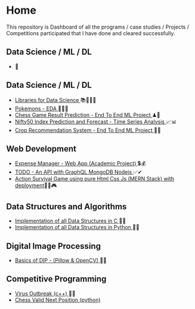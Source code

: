 # Home
This repository is Dashboard of all the programs / case studies / Projects / Competitions participated that I have done and cleared successfully.

## Data Science / ML / DL
* [](https://sahilsk202.github.io/Portfolio/) 📑

## Data Science / ML / DL
* [ Libraries for Data Science ](https://github.com/SahilSK202/Libraries_for_Data_Science) 📚📔📕📖
* [ Pokemons - EDA ](https://github.com/SahilSK202/EDA-on-Pokemons)🐔🦄🐺
* [ Chess Game Result Prediction - End To End ML Project ](https://github.com/SahilSK202/Chess-Game-Result-Prediction)♟👑
* [ Nifty50 Index Prediction and Forecast - Time Series Analysis ](https://github.com/SahilSK202/Nifty50-Index-Dashboard)📈📊
* [ Crop Recommendation System - End To End ML Project ](https://github.com/SahilSK202/Crop-Recommendation-System)🌲🌴


## Web Development
* [ Expense Manager - Web App (Academic Project) ](https://github.com/SahilSK202/Expense-Manager)💲💰
* [ TODO - An API with GraphQL MongoDB Nodejs ](https://github.com/SahilSK202/TODO)✅✔
* [ Action Survival Game using pure Html Css Js (MERN Stack) with deployment](https://github.com/SahilSK202/Action-Game)🎯🎲🎮


## Data Structures and Algorithms
* [ Implementation of all Data Structures in C  ](https://github.com/SahilSK202/Data_Structures_using_C)📐🔎
* [ Implementation of all Data Structures in Python  ](https://github.com/SahilSK202/Data_Structures_using_Python)📐🔎


## Digital Image Processing
* [ Basics of DIP - (Pillow & OpenCV) ](https://github.com/SahilSK202/Image-Processing)📸🤳


## Competitive Programming
* [ Virus Outbreak (c++) ](https://github.com/SahilSK202/Virus_Outbreak_cp)🦠🦟
* [ Chess Valid Next Position (python) ](https://github.com/SahilSK202/Chess_Valid_Next_Positon_cp)



